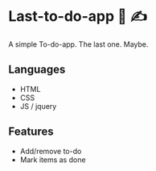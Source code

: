 # Last-to-do-app :bookmark_tabs: :writing_hand:

A simple To-do-app. The last one. Maybe.

## Languages

- HTML
- CSS
- JS / jquery

## Features

- Add/remove to-do
- Mark items as done
